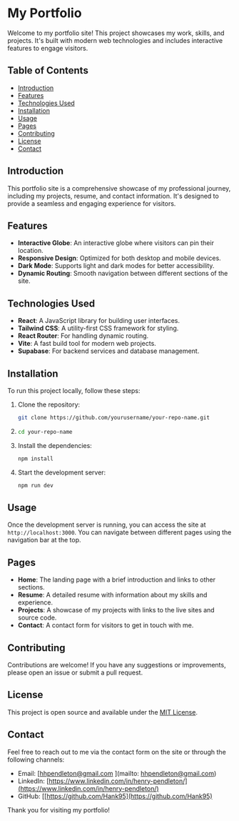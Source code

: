 # My Portfolio

Welcome to my portfolio site! This project showcases my work, skills, and projects. It's built with modern web technologies and includes interactive features to engage visitors.

## Table of Contents

- [Introduction](#introduction)
- [Features](#features)
- [Technologies Used](#technologies-used)
- [Installation](#installation)
- [Usage](#usage)
- [Pages](#pages)
- [Contributing](#contributing)
- [License](#license)
- [Contact](#contact)

## Introduction

This portfolio site is a comprehensive showcase of my professional journey, including my projects, resume, and contact information. It's designed to provide a seamless and engaging experience for visitors.

## Features

- **Interactive Globe**: An interactive globe where visitors can pin their location.
- **Responsive Design**: Optimized for both desktop and mobile devices.
- **Dark Mode**: Supports light and dark modes for better accessibility.
- **Dynamic Routing**: Smooth navigation between different sections of the site.

## Technologies Used

- **React**: A JavaScript library for building user interfaces.
- **Tailwind CSS**: A utility-first CSS framework for styling.
- **React Router**: For handling dynamic routing.
- **Vite**: A fast build tool for modern web projects.
- **Supabase**: For backend services and database management.

## Installation

To run this project locally, follow these steps:

1. Clone the repository:

   ```sh
   git clone https://github.com/yourusername/your-repo-name.git

   ```

2. ```sh
   cd your-repo-name
   ```
3. Install the dependencies:
   ```sh
   npm install
   ```
4. Start the development server:
   ```sh
   npm run dev
   ```

## Usage

Once the development server is running, you can access the site at
`http://localhost:3000`. You can navigate between different pages using the
navigation bar at the top.

## Pages

- **Home**: The landing page with a brief introduction and links to other sections.
- **Resume**: A detailed resume with information about my skills and experience.
- **Projects**: A showcase of my projects with links to the live sites and source code.
- **Contact**: A contact form for visitors to get in touch with me.

## Contributing

Contributions are welcome! If you have any suggestions or improvements, please open an issue or submit a pull request.

## License

This project is open source and available under the [MIT License](LICENSE).

## Contact

Feel free to reach out to me via the contact form on the site or through the following channels:

- Email: [hhpendleton@gmail.com ](mailto: hhpendleton@gmail.com)
- LinkedIn: [https://www.linkedin.com/in/henry-pendleton/](https://www.linkedin.com/in/henry-pendleton/)
- GitHub: [[https://github.com/Hank95](https://github.com/Hank95)

Thank you for visiting my portfolio!

```

```
